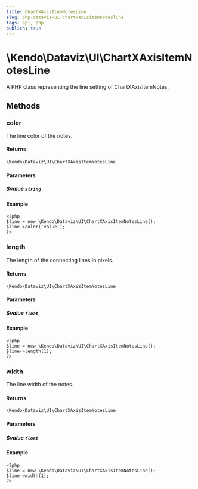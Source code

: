 ```yaml
---
title: ChartXAxisItemNotesLine
slug: php-dataviz-ui-chartxaxisitemnotesline
tags: api, php
publish: true
---
```


# \Kendo\Dataviz\UI\ChartXAxisItemNotesLine

A PHP class representing the line setting of ChartXAxisItemNotes.


## Methods

### color
The line color of the notes.

#### Returns
`\Kendo\Dataviz\UI\ChartXAxisItemNotesLine`

#### Parameters

##### $value `string`



#### Example 
    <?php
    $line = new \Kendo\Dataviz\UI\ChartXAxisItemNotesLine();
    $line->color('value');
    ?>

### length
The length of the connecting lines in pixels.

#### Returns
`\Kendo\Dataviz\UI\ChartXAxisItemNotesLine`

#### Parameters

##### $value `float`



#### Example 
    <?php
    $line = new \Kendo\Dataviz\UI\ChartXAxisItemNotesLine();
    $line->length(1);
    ?>

### width
The line width of the notes.

#### Returns
`\Kendo\Dataviz\UI\ChartXAxisItemNotesLine`

#### Parameters

##### $value `float`



#### Example 
    <?php
    $line = new \Kendo\Dataviz\UI\ChartXAxisItemNotesLine();
    $line->width(1);
    ?>

 
